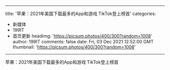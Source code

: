 
---
title: '苹果：2021年美国下载最多的App和游戏 TikTok登上榜首'
categories: 
 - 新媒体
 - 199IT
 - 首页更新
headimg: 'https://picsum.photos/400/300?random=1008'
author: 199IT
comments: false
date: Fri, 03 Dec 2021 12:52:00 GMT
thumbnail: 'https://picsum.photos/400/300?random=1008'
---

<div>   
苹果：2021年美国下载最多的App和游戏 TikTok登上榜首  
</div>
            